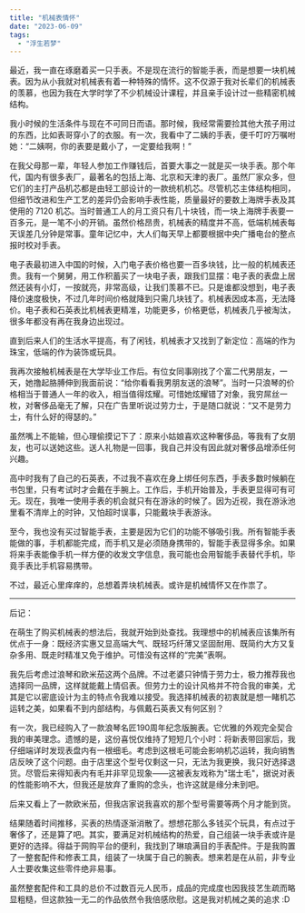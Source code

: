 ```yaml
---
title: "机械表情怀"
date: "2023-06-09"
tags: 
  - "浮生若梦"
---
```


最近，我一直在琢磨着买一只手表。不是现在流行的智能手表，而是想要一块机械表。因为从小我就对机械表有着一种特殊的情怀。这不仅源于我对长辈们的机械表的羡慕，也因为我在大学时学了不少机械设计课程，并且亲手设计过一些精密机械结构。

我小时候的生活条件与现在不可同日而语。那时候，我经常需要捡其他大孩子用过的东西，比如表哥穿小了的衣服。有一次，我看中了二姨的手表，便千叮咛万嘱咐她：“二姨啊，你的表要是戴小了，一定要给我啊！”

在我父母那一辈，年轻人参加工作赚钱后，首要大事之一就是买一块手表。那个年代，国内有很多表厂，最著名的包括上海、北京和天津的表厂。虽然厂家众多，但它们的主打产品机芯都是由轻工部设计的一款统机机芯。尽管机芯主体结构相同，但细节改进和生产工艺的差异仍会影响手表性能，质量最好的要数上海牌手表及其使用的 7120 机芯。当时普通工人的月工资只有几十块钱，而一块上海牌手表要一百多元，是一笔不小的开销。虽然价格昂贵，机械表的精度并不高，低端机械表每天误差几分钟是常事。童年记忆中，大人们每天早上都要根据中央广播电台的整点报时校对手表。

电子表最初进入中国的时候，入门电子表价格也要一百多块钱，比一般的机械表还贵。我有一个舅舅，用工作积蓄买了一块电子表，跟我们显摆：电子表的表盘上居然还装有小灯，一按就亮，非常高级，让我们羡慕不已。只是谁都没想到，电子表降价速度极快，不过几年时间价格就降到只需几块钱了。机械表因成本高，无法降价。电子表和石英表比机械表更精准，功能更多，价格更低，机械表几乎被淘汰，很多年都没有再在我身边出现过。

直到后来人们的生活水平提高，有了闲钱，机械表才又找到了新定位：高端的作为珠宝，低端的作为装饰或玩具。

我再次接触机械表是在大学毕业工作后。有位女同事刚找了个富二代男朋友，一天，她撸起胳膊伸到我面前说：“给你看看我男朋友送的浪琴”。当时一只浪琴的价格相当于普通人一年的收入，相当值得炫耀。可惜她炫耀错了对象，我穷屌丝一枚，对奢侈品毫无了解，只在广告里听说过劳力士，于是随口就说：“又不是劳力士，有什么好的得瑟的。”

虽然嘴上不能输，但心理偷摸记下了：原来小姑娘喜欢这种奢侈品，等我有了女朋友，也可以送她这些。送人礼物是一回事，我自己并没有因此就对奢侈品增添任何兴趣。

高中时我有了自己的石英表，不过我不喜欢在身上绑任何东西，手表多数时候躺在书包里，只有考试时才会戴在手腕上。工作后，手机开始普及，手表更显得可有可无。现在，我唯一使用手表的机会就只有在游泳的时候了。因为近视，我在游泳池里看不清岸上的时钟，又怕超时误事，只能戴块手表游泳。

至今，我也没有买过智能手表，主要是因为它们的功能不够吸引我。所有智能手表能做的事，手机都能完成，而手机又是必须随身携带的，智能手表显得多余。如果将来手表能像手机一样方便的收发文字信息，我可能也会用智能手表替代手机，毕竟手表比手机容易携带。

不过，最近心里痒痒的，总想着弄块机械表。或许是机械情怀又在作祟了。

------------------------

后记：

在萌生了购买机械表的想法后，我就开始到处查找。我理想中的机械表应该集所有优点于一身：既经济实惠又显高端大气、既轻巧纤薄又坚固耐用、既简约大方又复杂多用、既走时精准又免于维护。可惜没有这样的“完美”表啊。

我先后考虑过浪琴和欧米茄这两个品牌。不过老婆只钟情于劳力士，极力推荐我也选择同一品牌，这样就能戴上情侣表。但劳力士的设计风格并不符合我的审美，尤其是它以密底设计为主的特点令我难以接受。我选择机械表的初衷就是想一睹机芯运转之美，如果看不到内部结构，与佩戴石英表又有何区别？

有一次，我已经购入了一款浪琴名匠190周年纪念版腕表。它优雅的外观完全契合我的审美理念。遗憾的是，这份喜悦仅维持了短短几个小时：将新表带回家后，我仔细端详时发现表盘内有一根细毛。考虑到这根毛可能会影响机芯运转，我向销售店反映了这个问题。由于店里这个型号仅剩这一只，无法为我更换，我只好选择退货。尽管后来得知表内有毛并非罕见现象——这被表友戏称为"瑞士毛"，据说对表的性能影响不大，但我还是放弃了重购的念头，也许这就是缘分未到吧。

后来又看上了一款欧米茄，但我店家说我喜欢的那个型号需要等两个月才能到货。

结果随着时间推移，买表的热情逐渐消散了。想想花那么多钱买个玩具，有点过于奢侈了，还是算了吧。其实，要满足对机械结构的热爱，自己组装一块手表或许是更好的选择。得益于网购平台的便利，我找到了琳琅满目的手表配件。于是我购置了一整套配件和修表工具，组装了一块属于自己的腕表。想来若是在从前，非专业人士要收集这些零件绝非易事。

虽然整套配件和工具的总价不过数百元人民币，成品的完成度也因我技艺生疏而略显粗糙，但这款独一无二的作品依然令我倍感欣慰。这是我对机械之美的追求 :D
